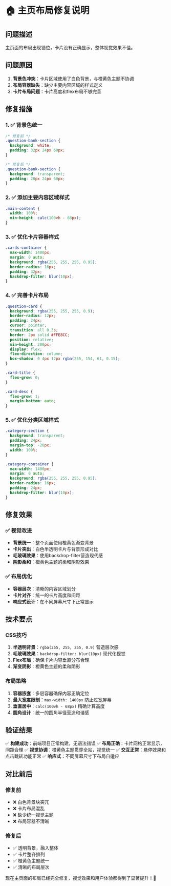 # 🏠 主页布局修复说明

## 问题描述

主页面的布局出现错位，卡片没有正确显示，整体视觉效果不佳。

## 问题原因

1. **背景色冲突**：卡片区域使用了白色背景，与橙黄色主题不协调
2. **布局容器缺失**：缺少主要内容区域的样式定义
3. **卡片布局问题**：卡片高度和flex布局不够完善

## 修复措施

### 1. ✅ 背景色统一
```css
/* 修复前 */
.question-bank-section {
  background: white;
  padding: 32px 24px 60px;
}

/* 修复后 */
.question-bank-section {
  background: transparent;
  padding: 20px 24px 60px;
}
```

### 2. ✅ 添加主要内容区域样式
```css
.main-content {
  width: 100%;
  min-height: calc(100vh - 68px);
}
```

### 3. ✅ 优化卡片容器样式
```css
.cards-container {
  max-width: 1400px;
  margin: 0 auto;
  background: rgba(255, 255, 255, 0.95);
  border-radius: 16px;
  padding: 32px;
  backdrop-filter: blur(10px);
}
```

### 4. ✅ 完善卡片布局
```css
.question-card {
  background: rgba(255, 255, 255, 0.9);
  border-radius: 12px;
  padding: 24px;
  cursor: pointer;
  transition: all 0.3s;
  border: 2px solid #FFE8CC;
  position: relative;
  min-height: 200px;
  display: flex;
  flex-direction: column;
  box-shadow: 0 4px 12px rgba(255, 154, 61, 0.15);
}

.card-title {
  flex-grow: 0;
}

.card-desc {
  flex-grow: 1;
  margin-bottom: auto;
}
```

### 5. ✅ 优化分类区域样式
```css
.category-section {
  background: transparent;
  padding: 24px;
  margin-top: -20px;
  width: 100%;
}

.category-container {
  max-width: 1400px;
  margin: 0 auto;
  background: rgba(255, 255, 255, 0.95);
  border-radius: 16px;
  padding: 24px;
  backdrop-filter: blur(10px);
}
```

## 修复效果

### ✅ 视觉改进
- **背景统一**：整个页面使用橙黄色渐变背景
- **卡片突出**：白色半透明卡片与背景形成对比
- **毛玻璃效果**：使用backdrop-filter营造现代感
- **阴影柔和**：橙黄色主题的柔和阴影效果

### ✅ 布局优化
- **容器层次**：清晰的内容区域划分
- **卡片对齐**：统一的卡片高度和间距
- **响应式设计**：在不同屏幕尺寸下正常显示

## 技术要点

### CSS技巧
1. **半透明背景**：`rgba(255, 255, 255, 0.9)` 营造层次感
2. **毛玻璃效果**：`backdrop-filter: blur(10px)` 现代化视觉
3. **Flex布局**：确保卡片内容垂直分布合理
4. **渐变阴影**：橙黄色主题的柔和阴影

### 布局策略
1. **容器嵌套**：多层容器确保内容正确定位
2. **最大宽度限制**：`max-width: 1400px` 防止过宽屏幕
3. **垂直居中**：`calc(100vh - 68px)` 精确计算高度
4. **圆角设计**：统一的圆角半径营造和谐感

## 验证结果

✅ **构建成功**：前端项目正常构建，无语法错误
✅ **布局正确**：卡片网格正常显示，间距合理
✅ **视觉协调**：橙黄色主题贯穿全站，视觉统一
✅ **交互正常**：悬停效果和点击跳转功能正常
✅ **响应式**：不同屏幕尺寸下布局自适应

## 对比前后

### 修复前
- ❌ 白色背景块突兀
- ❌ 卡片布局混乱
- ❌ 缺少统一视觉主题
- ❌ 布局容器不清晰

### 修复后
- ✅ 透明背景，融入整体
- ✅ 卡片整齐排列
- ✅ 橙黄色主题统一
- ✅ 清晰的布局层次

现在主页面的布局已经完全修复，视觉效果和用户体验都得到了显著提升！🎉

